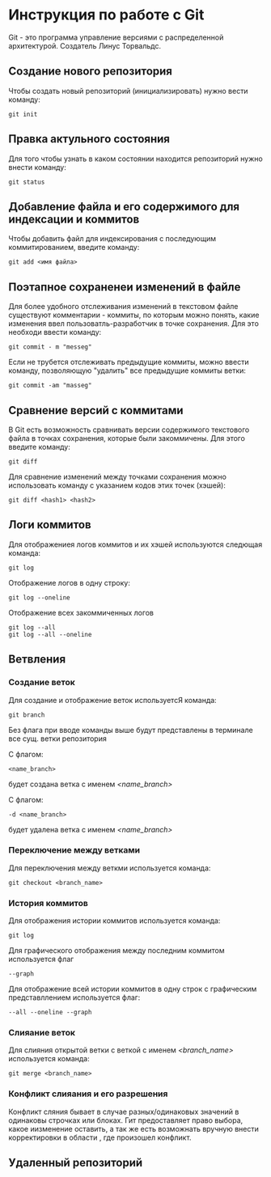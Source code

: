 # Инструкция по работе с Git

Git - это программа управление версиями с распределенной архитектурой. Создатель Линус Торвальдс.

## Создание нового репозитория

Чтобы создать новый репозиторий (инициализировать) нужно вести команду:

    git init

## Правка актульного состояния

Для того чтобы узнать в каком состоянии находится репозиторий 
нужно внести команду:

    git status


## Добавление файла и его содержимого для индексации и коммитов
    
Чтобы добавить файл для индексирования с последующим коммитированием, введите команду:

    git add <имя файла>

## Поэтапное сохраненеи изменений в файле

Для более удобного отслеживания изменений в текстовом файле существуют комментарии - коммиты, по которым можно понять, какие изменения ввел пользоватль-разработчик в точке сохранения. Для это необходи ввести команду:

    git commit - m "messeg"

Если не трубется отслеживать предыдущие коммиты, можно ввести команду, позволяющую "удалить" все предыдущие коммиты ветки:

    git commit -am "masseg"

## Сравнение версий с коммитами
В Git есть возможность сравнивать версии содержимого текстового файла в точках сохранения, которые были закоммичены. Для этого введите команду:

    git diff

Для сравнение изменений между точками сохранения можно использовать команду с указанием кодов этих точек (хэшей):

    git diff <hash1> <hash2>

    
## Логи коммитов
Для отображениея логов коммитов и их хэшей используются следющая команда:

    git log

Отображение логов в одну строку:

    git log --oneline

Отображение всех закоммиченных логов

    git log --all
    git log --all --oneline



## Ветвления

### Создание веток

Для создание и отображение веток используетсЯ команда:

    git branch

Без флага при вводе команды выше будут представлены в терминале все сущ. ветки репозитория

С флагом:

    <name_branch>

будет создана ветка с именем *<name_branch>*

С флагом:

    -d <name_branch>

будет удалена ветка с именем *<name_branch>*
### Переключение между ветками

Для переключения между веткми используется команда:

    git checkout <branch_name>
### История коммитов

Для отображения истории коммитов используется команда:

    git log

Для графического отображения между последним коммитом используется флаг

    --graph

Для отображение всей истории коммитов в одну строк с графическим представллением используется флаг:

    --all --oneline --graph

### Слияание веток

Для слияния открытой ветки c веткой с именем *<branch_name>* используется команда:

    git merge <branch_name>

### Конфликт слияания и его разрешения
Конфликт сляния бывает в случае разных/одинаковых значений в одинаковы строчках или блоках. Гит предоставляет право выбора, какое иизменение оставить, а так же есть возможнать вручную внести корректировки в области , где произошел конфликт.

## Удаленный репозиторий
